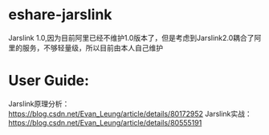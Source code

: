 # eshare-jarslink
Jarslink 1.0,因为目前阿里已经不维护1.0版本了，但是考虑到Jarslink2.0耦合了阿里的服务，不够轻量级，所以目前由本人自己维护

# User Guide:
Jarslink原理分析：https://blog.csdn.net/Evan_Leung/article/details/80172952
Jarslink实战：https://blog.csdn.net/Evan_Leung/article/details/80555191